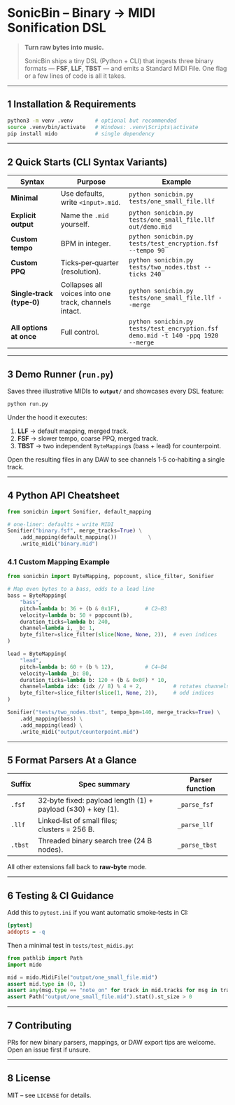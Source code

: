 # SonicBin – Binary → MIDI Sonification DSL

> **Turn raw bytes into music.**
>
> SonicBin ships a tiny DSL (Python + CLI) that ingests three binary formats — **FSF**, **LLF**, **TBST** — and emits a Standard MIDI File. One flag or a few lines of code is all it takes.

---

## 1 Installation & Requirements

```bash
python3 -m venv .venv       # optional but recommended
source .venv/bin/activate   # Windows: .venv\Scripts\activate
pip install mido            # single dependency
```

---

## 2 Quick Starts (CLI Syntax Variants)

| Syntax | Purpose | Example |
|--------|---------|---------|
| **Minimal** | Use defaults, write `<input>.mid`. | `python sonicbin.py tests/one_small_file.llf` |
| **Explicit output** | Name the `.mid` yourself. | `python sonicbin.py tests/one_small_file.llf out/demo.mid` |
| **Custom tempo** | BPM in integer. | `python sonicbin.py tests/test_encryption.fsf --tempo 90` |
| **Custom PPQ** | Ticks‑per‑quarter (resolution). | `python sonicbin.py tests/two_nodes.tbst --ticks 240` |
| **Single‑track (type‑0)** | Collapses all voices into one track, channels intact. | `python sonicbin.py tests/one_small_file.llf --merge` |
| **All options at once** | Full control. | `python sonicbin.py tests/test_encryption.fsf demo.mid -t 140 -ppq 1920 --merge` |

---

## 3 Demo Runner (`run.py`)

Saves three illustrative MIDIs to **`output/`** and showcases every DSL feature:

```bash
python run.py
```

Under the hood it executes:

1. **LLF** → default mapping, merged track.  
2. **FSF** → slower tempo, coarse PPQ, merged track.  
3. **TBST** → two independent `ByteMapping`s (bass + lead) for counterpoint.

Open the resulting files in any DAW to see channels 1‑5 co‑habiting a single track.

---

## 4 Python API Cheatsheet

```python
from sonicbin import Sonifier, default_mapping

# one‑liner: defaults + write MIDI
Sonifier("binary.fsf", merge_tracks=True) \
    .add_mapping(default_mapping())          \
    .write_midi("binary.mid")
```

### 4.1 Custom Mapping Example

```python
from sonicbin import ByteMapping, popcount, slice_filter, Sonifier

# Map even bytes to a bass, odds to a lead line
bass = ByteMapping(
    "bass",
    pitch=lambda b: 36 + (b & 0x1F),        # C2–B3
    velocity=lambda b: 50 + popcount(b),
    duration_ticks=lambda b: 240,
    channel=lambda i, _b: 1,
    byte_filter=slice_filter(slice(None, None, 2)),  # even indices
)

lead = ByteMapping(
    "lead",
    pitch=lambda b: 60 + (b % 12),          # C4–B4
    velocity=lambda _b: 80,
    duration_ticks=lambda b: 120 + (b & 0x0F) * 10,
    channel=lambda idx: (idx // 8) % 4 + 2,          # rotates channels 2‑5
    byte_filter=slice_filter(slice(1, None, 2)),     # odd indices
)

Sonifier("tests/two_nodes.tbst", tempo_bpm=140, merge_tracks=True) \
    .add_mapping(bass) \
    .add_mapping(lead) \
    .write_midi("output/counterpoint.mid")
```

---

## 5 Format Parsers At a Glance

| Suffix | Spec summary | Parser function |
|--------|--------------|-----------------|
| `.fsf` | 32‑byte fixed: payload length (1) + payload (≤30) + key (1). | `_parse_fsf` |
| `.llf` | Linked‑list of small files; clusters = 256 B. | `_parse_llf` |
| `.tbst` | Threaded binary search tree (24 B nodes). | `_parse_tbst` |

All other extensions fall back to **raw‑byte** mode.

---

## 6 Testing & CI Guidance

Add this to `pytest.ini` if you want automatic smoke‑tests in CI:

```ini
[pytest]
addopts = -q
```

Then a minimal test in `tests/test_midis.py`:

```python
from pathlib import Path
import mido

mid = mido.MidiFile("output/one_small_file.mid")
assert mid.type in (0, 1)
assert any(msg.type == "note_on" for track in mid.tracks for msg in track)
assert Path("output/one_small_file.mid").stat().st_size > 0
```

---

## 7 Contributing

PRs for new binary parsers, mappings, or DAW export tips are welcome. Open an issue first if unsure.

---

## 8 License

MIT – see `LICENSE` for details.

